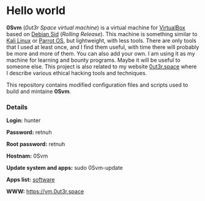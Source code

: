 # Hello world

**0Svm** (_0ut3r Space virtual machine_) is a virtual machine for [VirtualBox](https://www.virtualbox.org/) based on [Debian Sid](https://www.debian.org/releases/sid/index.html) (_Rolling Release_). This machine is something similar to [Kali Linux](https://www.kali.org/) or [Parrot OS](https://www.parrotsec.org/), but lightweight, with less tools. There are only tools that I used at least once, and I find them useful, with time there will probably be more and more of them. You can also add your own. I am using it as my machine for learning and bounty programs. Maybe it will be useful to someone else. This project is also related to my website [0ut3r.space](http://0ut3r.space) where I describe various ethical hacking tools and techniques.

This repository contains modified configuration files and scripts used to build and mintaine **0Svm**.

### Details

**Login:** hunter

**Password:** retnuh

**Root password:** retnuh

**Hostnam:** 0Svm

**Update system and apps:** sudo 0Svm-update

**Apps list:** [software](software.md)

**WWW:** https://vm.0ut3r.space
